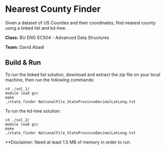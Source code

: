 # Nearest County Finder

Given a dataset of US Counties and their coordinates, find nearest county using a linked list and kd-tree.

**Class:** BU ENG EC504 - Advanced Data Structures

**Team:** David Abadi

## Build & Run

To run the linked list solution, download and extract the zip file on your local machine, then run the following commands:

```
cd ./sol_1/
module load gcc
make
./state_finder NationalFile_StateProvinceDecimalLatLong.txt
```

To run the kd-tree solution:

```
cd ./sol_2/
module load gcc
make
./state_finder NationalFile_StateProvinceDecimalLatLong.txt
```

**Disclaimer: Need at least 1.5 MB of memory in order to run.
